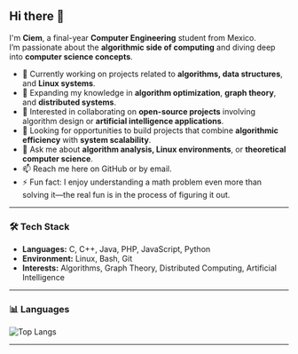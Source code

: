 ## Hi there 👋

I'm **Ciem**, a final-year **Computer Engineering** student from Mexico.  
I’m passionate about the **algorithmic side of computing** and diving deep into **computer science concepts**.  

- 🔭 Currently working on projects related to **algorithms, data structures**, and **Linux systems**.  
- 🌱 Expanding my knowledge in **algorithm optimization**, **graph theory**, and **distributed systems**.  
- 👯 Interested in collaborating on **open-source projects** involving algorithm design or **artificial intelligence applications**.  
- 🤔 Looking for opportunities to build projects that combine **algorithmic efficiency** with **system scalability**.  
- 💬 Ask me about **algorithm analysis, Linux environments**, or **theoretical computer science**.  
- 📫 Reach me here on GitHub or by email.  
- ⚡ Fun fact: I enjoy understanding a math problem even more than solving it—the real fun is in the process of figuring it out.  

---

### 🛠️ Tech Stack
- **Languages:** C, C++, Java, PHP, JavaScript, Python  
- **Environment:** Linux, Bash, Git  
- **Interests:** Algorithms, Graph Theory, Distributed Computing, Artificial Intelligence  

---

### 📊 Languages
![Top Langs](https://github-readme-stats-git-masterrstaa-rickstaa.vercel.app/api/top-langs/?username=christianpm-gh&layout=compact&theme=tokyonight)

---
